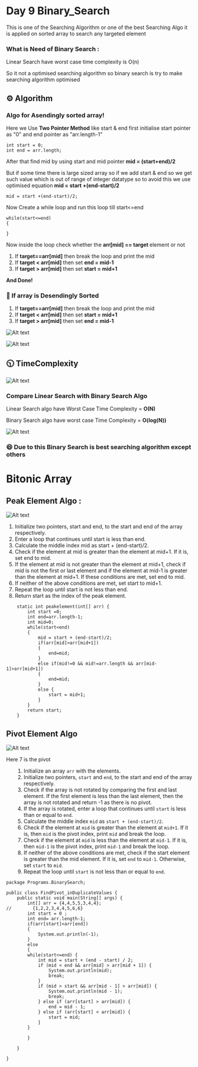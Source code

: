 # Day 9 Binary_Search

<p>This is one of the Searching Algorithm or one of the best Searching Algo it is applied on sorted array to search any targeted element</p>

 <h3>What is Need of Binary Search :  </h3>
 <p>Linear Search have worst case time complexity is O(n)</p>
 <p>So it not a optimised searching algorithm so binary search is try to make searching algorithm optimised</p>

<h2>⚙️ Algorithm</h2>

<h3> Algo for Asendingly sorted array!</h3>

<p>Here we Use <b>Two Pointer Method</b> like start & end first initialise start pointer as "0" and end pointer as "arr.length-1"</p>

```
int start = 0;
int end = arr.length;
```

<p>After that find mid by using start and mid pointer <b> mid = (start+end)/2</b>

But if some time there is large sized array so if we add start & end so we get such value which is out of range of integer datatype so to avoid this we use optimised equation <b>mid = start +(end-start)/2</b></p>

```
mid = start +(end-start)/2;
```

<p>Now Create a while loop and run this loop till start<=end <p>

```
while(start<=end) 
{

}
```

<p>Now inside the loop check whether the <b>arr[mid] == target </b> element or not</p>

<p>
<ol>
<li>If <b>target==arr[mid]</b> then break the loop and print the mid</li> 

<li>If <b>target < arr[mid]</b> then set <b>end = mid-1</b></li>
<li>If <b>target > arr[mid]</b> then set <b>start = mid+1</b></li>
</ol>

<b>And Done!</b>

<h3> 🌟 If array is Desendingly Sorted </h3>
<p>
<ol>
<li>If <b>target==arr[mid]</b> then break the loop and print the mid</li> 

<li>If <b>target < arr[mid]</b> then set <b>start = mid+1</b></li>
<li>If <b>target > arr[mid]</b> then set <b>end = mid-1</b></li>
</ol>
</p>

![Alt text](image-84.png)


![Alt text](image-85.png)

<h2> 🕥 TimeComplexity </h2>

![Alt text](image-87.png)

<h3>Compare Linear Search with Binary Search Algo</h3>
<p>Linear Search algo have Worst Case Time Complexity = <b>O(N)</b></p>
<p>Binary Search algo have worst case Time Complexity = <b>O(log(N))</b></p>

![Alt text](image-88.png)

<h3> 😄 Due to this Binary Search is best searching algorithm except others</h3>



<h1>Bitonic Array</h1>
<h2>Peak Element Algo : </h2>

![Alt text](image-89.png)

<ol>
<li>Initialize two pointers, start and end, to the start and end of the array respectively.</li>

<li>Enter a loop that continues until start is less than end.</li>
<li>Calculate the middle index mid as start + (end-start)/2.</li>
<li>Check if the element at mid is greater than the element at mid+1. If it is, set end to mid.</li>
<li>If the element at mid is not greater than the element at mid+1, check if mid is not the first or last element and if the element at mid-1 is greater than the element at mid+1. If these conditions are met, set end to mid.</li>
<li>If neither of the above conditions are met, set start to mid+1.</li>
<li>Repeat the loop until start is not less than end.</li>
<li>Return start as the index of the peak element.</li>
</ol>

```
    static int peakelement(int[] arr) {
        int start =0;
        int end=arr.length-1;
        int mid=0;
        while(start<end)
        {
            mid = start + (end-start)/2;
            if(arr[mid]>arr[mid+1])
            {
                end=mid;
            }
            else if(mid!=0 && mid!=arr.length && arr[mid-1]>arr[mid+1])
            {
                end=mid;
            }
            else {
                start = mid+1;
            }
        }
        return start;
    }
```


<h2>Pivot Element Algo</h2>

![Alt text](image-90.png)
<p>Here 7 is the pivot </p>

<ol>



1. Initialize an array `arr` with the elements.
2. Initialize two pointers, `start` and `end`, to the start and end of the array respectively.
3. Check if the array is not rotated by comparing the first and last element. If the first element is less than the last element, then the array is not rotated and return -1 as there is no pivot.
4. If the array is rotated, enter a loop that continues until `start` is less than or equal to `end`.
5. Calculate the middle index `mid` as `start + (end-start)/2`.
6. Check if the element at `mid` is greater than the element at `mid+1`. If it is, then `mid` is the pivot index, print `mid` and break the loop.
7. Check if the element at `mid` is less than the element at `mid-1`. If it is, then `mid-1` is the pivot index, print `mid-1` and break the loop.
8. If neither of the above conditions are met, check if the start element is greater than the mid element. If it is, set `end` to `mid-1`. Otherwise, set `start` to `mid`.
9. Repeat the loop until `start` is not less than or equal to `end`.


</ol>

```
package Programs.BinarySearch;

public class FindPivot_inDuplicateValues {
    public static void main(String[] args) {
        int[] arr = {4,4,5,5,3,4,4};
//        {1,2,2,3,4,4,5,6,6}
        int start = 0 ;
        int end= arr.length-1;
        if(arr[start]<arr[end])
        {
            System.out.println(-1);
        }
        else
        {
        while(start<=end) {
            int mid = start + (end - start) / 2;
            if (mid < end && arr[mid] > arr[mid + 1]) {
                System.out.println(mid);
                break;
            }
            if (mid > start && arr[mid - 1] > arr[mid]) {
                System.out.println(mid - 1);
                break;
            } else if (arr[start] > arr[mid]) {
                end = mid - 1;
            } else if (arr[start] < arr[mid]) {
                start = mid;
            }
        }

        }

    }

}


```


